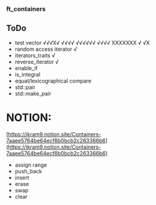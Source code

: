 ### ft_containers

## ToDo 
* test vector √√√X√ √√√√ √√√√√√ √√√√ XXXXXXX √ √X
* random access iterator √
* iterators_traits √
* reverse_iterator √
* enable_if
* is_integral
* equal/lexicographical compare
* std::pair
* std::make_pair


# NOTION:
[https://ikram9.notion.site/Containers-7aaee5764be64ecf8b0bcb2c263366b6](https://ikram9.notion.site/Containers-7aaee5764be64ecf8b0bcb2c263366b6)


* assign range
* push_back
* insert
* erase
* swap
* clear
